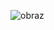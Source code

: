 ![obraz](https://github.com/GrzechuG/PWR-CBE-BAW-mutillidae-2024/assets/93217316/f903b345-eb38-4897-9e12-4e8d37ba21bf)
